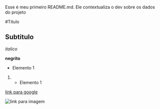Esse é meu primeiro README.md. Ele contextualiza o dev sobre os dados do projeto

#Titulo

## Subtitulo

*italico*

**negrito**

- Elemento 1

1) - Elemento 1

[link para google](http://www.google.com.br)

![link para imagem](https://sp-ao.shortpixel.ai/client/to_auto,q_glossy,ret_img,w_635,h_654/https://lembreiquetem.com.br/wp-content/uploads/2019/11/kit-34-dados-rpg-1-mm-para-artesanatos-jogos-e-decoracao-16mm.jpg)
